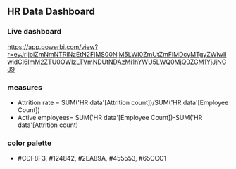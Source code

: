 ## HR Data Dashboard

### Live dashboard
https://app.powerbi.com/view?r=eyJrIjoiZmNmNTRlNzEtN2FjMS00NjM5LWI0ZmUtZmFlMDcyMTgyZWIwIiwidCI6ImM2ZTU0OWIzLTVmNDUtNDAzMi1hYWU5LWQ0MjQ0ZGM1YjJjNCJ9

### measures
- Attrition rate = SUM('HR data'[Attrition count])/SUM('HR data'[Employee Count])
- Active employees= SUM('HR data'[Employee Count])-SUM('HR data'[Attrition count)

### color palette
- #CDF8F3, #124842, #2EA89A, #455553, #65CCC1
